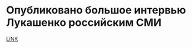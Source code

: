 # Опубликовано большое интервью Лукашенко российским СМИ



[LINK](https://varlamov.ru/4020064.html)